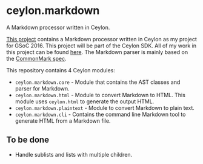 # ceylon.markdown

A Markdown processor written in Ceylon.

[This project][source] contains a Markdown processor written in Ceylon as my project for GSoC 2016. This project will
be part of the Ceylon SDK. All of my work in this project can be found [here][commits].
The Markdown parser is mainly based on the [CommonMark spec][spec]. 

This repository contains 4 Ceylon modules:

- `ceylon.markdown.core` - Module that contains the AST classes and parser for Markdown.
- `ceylon.markdown.html` - Module to convert Markdown to HTML. This module uses `ceylon.html` to generate the output HTML.
- `ceylon.markdown.plaintext` - Module to convert Markdown to plain text.
- `ceylon.markdown.cli` - Contains the command line Markdown tool to generate HTML from a Markdown file.

## To be done

- Handle sublists and lists with multiple children. 

[source]: https://github.com/rohitmohan96/ceylon.markdown/tree/master/
[spec]: http://spec.commonmark.org/0.26/
[commits]: https://github.com/rohitmohan96/ceylon.markdown/commits/master?author=rohitmohan96
